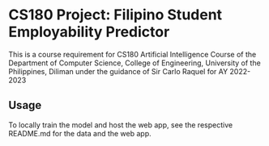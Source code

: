 # CS180 Project: Filipino Student Employability Predictor
This is a course requirement for CS180 Artificial Intelligence Course of the Department of Computer Science, College of Engineering, University of the Philippines, Diliman under the guidance of Sir Carlo Raquel for AY 2022-2023

## Usage
To locally train the model and host the web app, see the respective README.md for the data and the web app.